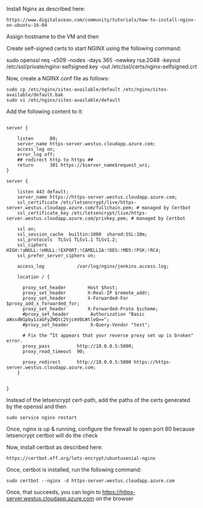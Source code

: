 Install Nginx as described here:

`https://www.digitalocean.com/community/tutorials/how-to-install-nginx-on-ubuntu-16-04`

Assign hostname to the VM and then 

Create self-signed certs to start NGINX using the following command:

sudo openssl req -x509 -nodes -days 365 -newkey rsa:2048 -keyout /etc/ssl/private/nginx-selfsigned.key -out /etc/ssl/certs/nginx-selfsigned.crt

Now, create a NGINX conf file as follows:
```
sudo cp /etc/nginx/sites-available/default /etc/nginx/sites-available/default.bak
sudo vi /etc/nginx/sites-available/default
```
Add the following content to it:

```

server {

    listen      80;
    server_name https-server.westus.cloudapp.azure.com;
    access_log on;
    error_log off;
    ## redirect http to https ##
    return      301 https://$server_name$request_uri;
}

server {

    listen 443 default;
    server_name https://https-server.westus.cloudapp.azure.com;
    ssl_certificate /etc/letsencrypt/live/https-server.westus.cloudapp.azure.com/fullchain.pem; # managed by Certbot
    ssl_certificate_key /etc/letsencrypt/live/https-server.westus.cloudapp.azure.com/privkey.pem; # managed by Certbot

    ssl on;
    ssl_session_cache  builtin:1000  shared:SSL:10m;
    ssl_protocols  TLSv1 TLSv1.1 TLSv1.2;
    ssl_ciphers HIGH:!aNULL:!eNULL:!EXPORT:!CAMELLIA:!DES:!MD5:!PSK:!RC4;
    ssl_prefer_server_ciphers on;

    access_log            /var/log/nginx/jenkins.access.log;

    location / {

      proxy_set_header        Host $host;
      proxy_set_header        X-Real-IP $remote_addr;
      proxy_set_header        X-Forwarded-For $proxy_add_x_forwarded_for;
      proxy_set_header        X-Forwarded-Proto $scheme;
      #proxy_set_header        Authorization "Basic aWxsdW1pby1zaGFyZWQtc2VjcmV0LWtleQ==";
      #proxy_set_header        X-Query-Vendor "test";
 
      # Fix the “It appears that your reverse proxy set up is broken" error.
      proxy_pass          http://10.0.0.5:5000;
      proxy_read_timeout  90;

      proxy_redirect      http://10.0.0.5:5000 https://https-server.westus.cloudapp.azure.com;
    }
  

}
```
Instead of the letsencrypt cert-path, add the paths of the certs generated by the openssl and then

`sudo service nginx restart`

Once, nginx is up & running, configure the firewall to open port 80 because letsencrypt certbot will do the check

Now, install certbot as described here:


`https://certbot.eff.org/lets-encrypt/ubuntuxenial-nginx`


Once, certbot is installed, run the following command:

`sudo certbot --nginx -d https-server.westus.cloudapp.azure.com`

Once, that succeeds, you can login to https://https-server.westus.cloudapp.azure.com on the browser
